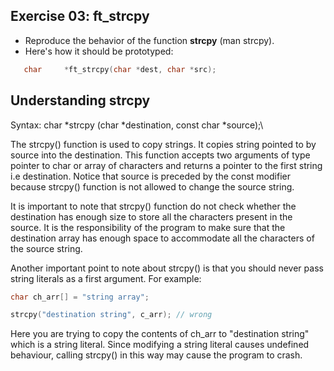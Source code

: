 ## Exercise 03: ft_strcpy

- Reproduce the behavior of the function __strcpy__ (man strcpy).
- Here's how it should be prototyped:
```C
   char		*ft_strcpy(char *dest, char *src);
```

## Understanding strcpy
Syntax: char \*strcpy (char \*destination, const char \*source);\

The strcpy() function is used to copy strings. It copies string pointed to by source into the destination. This function accepts two arguments of type pointer to char or array of characters and returns a pointer to the first string i.e destination. Notice that source is preceded by the const modifier because strcpy() function is not allowed to change the source string.

It is important to note that strcpy() function do not check whether the destination has enough size to store all the characters present in the source. It is the responsibility of the program to make sure that the destination array has enough space to accommodate all the characters of the source string.

Another important point to note about strcpy() is that you should never pass string literals as a first argument. For example:

```C
char ch_arr[] = "string array";

strcpy("destination string", c_arr); // wrong
```

Here you are trying to copy the contents of ch_arr to "destination string" which is a string literal. Since modifying a string literal causes undefined behaviour, calling strcpy() in this way may cause the program to crash.